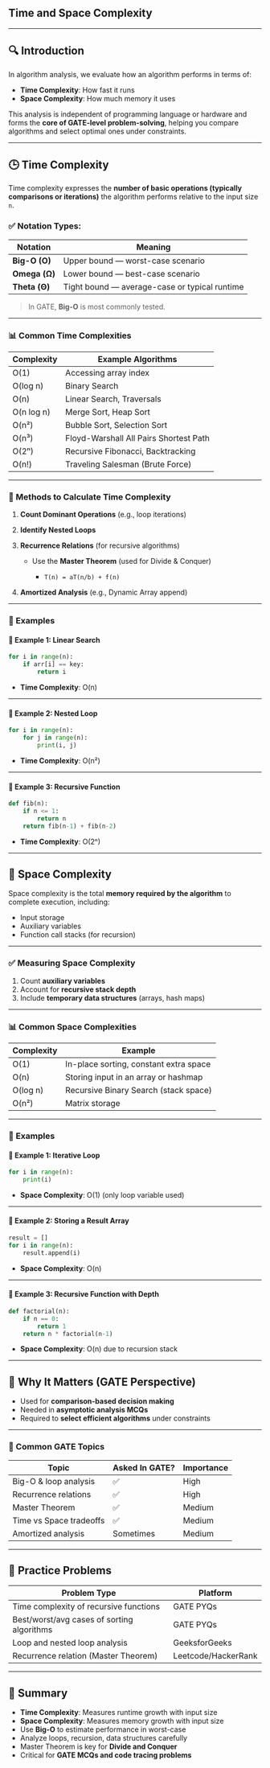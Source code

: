 
## Time and Space Complexity

---

## 🔍 Introduction

In algorithm analysis, we evaluate how an algorithm performs in terms of:

* **Time Complexity**: How fast it runs
* **Space Complexity**: How much memory it uses

This analysis is independent of programming language or hardware and forms the **core of GATE-level problem-solving**, helping you compare algorithms and select optimal ones under constraints.

---

## 🕒 Time Complexity

Time complexity expresses the **number of basic operations (typically comparisons or iterations)** the algorithm performs relative to the input size `n`.

### ✅ Notation Types:

| Notation      | Meaning                                       |
| ------------- | --------------------------------------------- |
| **Big-O (O)** | Upper bound — worst-case scenario             |
| **Omega (Ω)** | Lower bound — best-case scenario              |
| **Theta (Θ)** | Tight bound — average-case or typical runtime |

> In GATE, **Big-O** is most commonly tested.

---

### 📊 Common Time Complexities

| Complexity | Example Algorithms                     |
| ---------- | -------------------------------------- |
| O(1)       | Accessing array index                  |
| O(log n)   | Binary Search                          |
| O(n)       | Linear Search, Traversals              |
| O(n log n) | Merge Sort, Heap Sort                  |
| O(n²)      | Bubble Sort, Selection Sort            |
| O(n³)      | Floyd-Warshall All Pairs Shortest Path |
| O(2ⁿ)      | Recursive Fibonacci, Backtracking      |
| O(n!)      | Traveling Salesman (Brute Force)       |

---

### 📌 Methods to Calculate Time Complexity

1. **Count Dominant Operations** (e.g., loop iterations)
2. **Identify Nested Loops**
3. **Recurrence Relations** (for recursive algorithms)

   * Use the **Master Theorem** (used for Divide & Conquer)

     * `T(n) = aT(n/b) + f(n)`
4. **Amortized Analysis** (e.g., Dynamic Array append)

---

### 🔁 Examples

#### 🔹 Example 1: Linear Search

```python
for i in range(n):
    if arr[i] == key:
        return i
```

* **Time Complexity**: O(n)

---

#### 🔹 Example 2: Nested Loop

```python
for i in range(n):
    for j in range(n):
        print(i, j)
```

* **Time Complexity**: O(n²)

---

#### 🔹 Example 3: Recursive Function

```python
def fib(n):
    if n <= 1:
        return n
    return fib(n-1) + fib(n-2)
```

* **Time Complexity**: O(2ⁿ)

---

## 💾 Space Complexity

Space complexity is the total **memory required by the algorithm** to complete execution, including:

* Input storage
* Auxiliary variables
* Function call stacks (for recursion)

---

### ✅ Measuring Space Complexity

1. Count **auxiliary variables**
2. Account for **recursive stack depth**
3. Include **temporary data structures** (arrays, hash maps)

---

### 📊 Common Space Complexities

| Complexity | Example                                |
| ---------- | -------------------------------------- |
| O(1)       | In-place sorting, constant extra space |
| O(n)       | Storing input in an array or hashmap   |
| O(log n)   | Recursive Binary Search (stack space)  |
| O(n²)      | Matrix storage                         |

---

### 🔁 Examples

#### 🔹 Example 1: Iterative Loop

```python
for i in range(n):
    print(i)
```

* **Space Complexity**: O(1) (only loop variable used)

---

#### 🔹 Example 2: Storing a Result Array

```python
result = []
for i in range(n):
    result.append(i)
```

* **Space Complexity**: O(n)

---

#### 🔹 Example 3: Recursive Function with Depth

```python
def factorial(n):
    if n == 0:
        return 1
    return n * factorial(n-1)
```

* **Space Complexity**: O(n) due to recursion stack

---

## 🧠 Why It Matters (GATE Perspective)

* Used for **comparison-based decision making**
* Needed in **asymptotic analysis MCQs**
* Required to **select efficient algorithms** under constraints

---

### 🎯 Common GATE Topics

| Topic                   | Asked In GATE? | Importance |
| ----------------------- | -------------- | ---------- |
| Big-O & loop analysis   | ✅              | High       |
| Recurrence relations    | ✅              | High       |
| Master Theorem          | ✅              | Medium     |
| Time vs Space tradeoffs | ✅              | Medium     |
| Amortized analysis      | Sometimes      | Medium     |

---

## 🧪 Practice Problems

| Problem Type                               | Platform            |
| ------------------------------------------ | ------------------- |
| Time complexity of recursive functions     | GATE PYQs           |
| Best/worst/avg cases of sorting algorithms | GATE PYQs           |
| Loop and nested loop analysis              | GeeksforGeeks       |
| Recurrence relation (Master Theorem)       | Leetcode/HackerRank |

---

## 🧵 Summary

* **Time Complexity**: Measures runtime growth with input size
* **Space Complexity**: Measures memory growth with input size
* Use **Big-O** to estimate performance in worst-case
* Analyze loops, recursion, data structures carefully
* Master Theorem is key for **Divide and Conquer**
* Critical for **GATE MCQs and code tracing problems**

